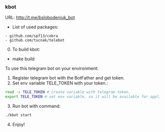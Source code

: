 ### kbot
URL: http://t.me/bslobodeniuk_bot

- List of used packages:
```
- github.com/spf13/cobra
- github.com/tucnak/telebot
```
0. To build kbot:
- make build

To use this telegram bot on your environment:
1. Register telegram bot with the BotFather and get token.
2. Set env variable TELE_TOKEN with your token.:
```bash
read -s TELE_TOKEN # create variable with telegram token.
export TELE_TOKEN # set env variable, so it will be available for application.
```
3. Run bot with command:
```bash
./kbot start
```
4. Enjoy!


